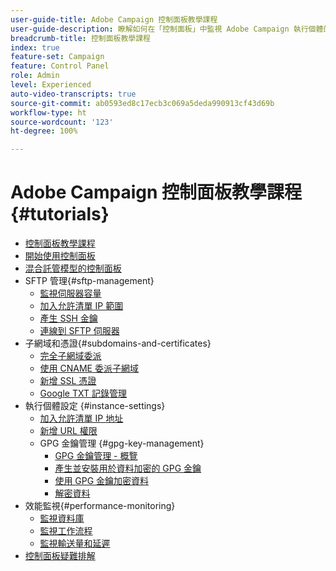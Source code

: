 ```yaml
---
user-guide-title: Adobe Campaign 控制面板教學課程
user-guide-description: 瞭解如何在「控制面板」中監視 Adobe Campaign 執行個體的主要資產以及執行管理任務。
breadcrumb-title: 控制面板教學課程
index: true
feature-set: Campaign
feature: Control Panel
role: Admin
level: Experienced
auto-video-transcripts: true
source-git-commit: ab0593ed8c17ecb3c069a5deda990913cf43d69b
workflow-type: ht
source-wordcount: '123'
ht-degree: 100%

---
```



# Adobe Campaign 控制面板教學課程 {#tutorials}

+ [控制面板教學課程](/help/control-panel-overview.md)
+ [開始使用控制面板](/help/get-started-with-control-panel.md)
+ [混合託管模型的控制面板](/help/control-panel-for-hybrid-hosting-models.md)
+ SFTP 管理{#sftp-management}
   + [監視伺服器容量](/help/sftp-management/monitor-server-capacity.md)
   + [加入允許清單 IP 範圍](/help/sftp-management/allowlist-ip-range.md)
   + [產生 SSH 金鑰](/help/sftp-management/generate-ssh-key.md)
   + [連線到 SFTP 伺服器](/help/sftp-management/connect-to-sftp-server.md)
+ 子網域和憑證{#subdomains-and-certificates}
   + [完全子網域委派](/help/subdomains-and-certificates/subdomain-delegation.md)
   + [使用 CNAME 委派子網域](/help/subdomains-and-certificates/delegate-subdomains-using-cname.md)
   + [新增 SSL 憑證](/help/subdomains-and-certificates/add-ssl-certificates.md)
   + [Google TXT 記錄管理](/help/subdomains-and-certificates/google-txt-record-management.md)
+ 執行個體設定 {#instance-settings}
   + [加入允許清單 IP 地址](/help/instance-settings/allowlist-ip-adresses.md)
   + [新增 URL 權限](/help/instance-settings/add-url-permissions.md)
   + GPG 金鑰管理 {#gpg-key-management}
      + [GPG 金鑰管理 - 概覽](/help/instance-settings/gpg-key-management/gpg-key-management-overview.md)
      + [產生並安裝用於資料加密的 GPG 金鑰](/help/instance-settings/gpg-key-management/generate-and-install-gpg-keys-for-data-encryption.md)
      + [使用 GPG 金鑰加密資料](/help/instance-settings/gpg-key-management/use-a-gpg-key-to-encrypt-data.md)
      + [解密資料](/help/instance-settings/gpg-key-management/decrypt-data.md)
+ 效能監視{#performance-monitoring}
   + [監視資料庫](/help/performance-monitoring/monitor-databases.md)
   + [監視工作流程](/help/performance-monitoring/monitor-workflows.md)
   + [監視輸送量和延遲](/help/performance-monitoring/monitor-throughputs-and-latency.md)
+ [控制面板疑難排解](/help/trouble-shooting.md)
